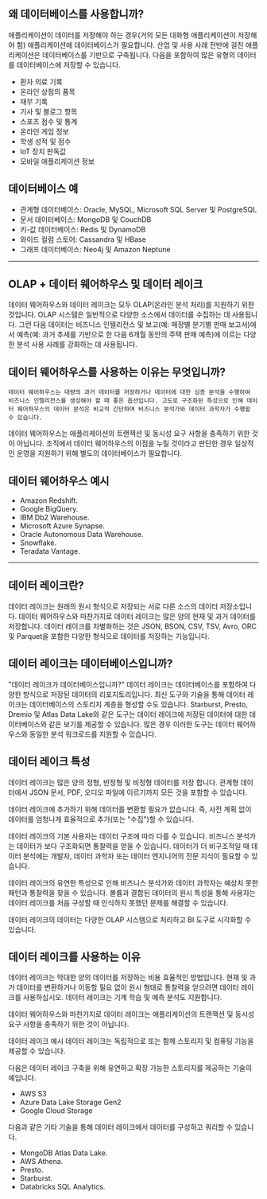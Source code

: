 ## 왜 데이터베이스를 사용합니까?
애플리케이션이 데이터를 저장해야 하는 경우(거의 모든 대화형 애플리케이션이 저장해야 함) 애플리케이션에 데이터베이스가 필요합니다. 산업 및 사용 사례 전반에 걸친 애플리케이션은 데이터베이스를 기반으로 구축됩니다. 다음을 포함하여 많은 유형의 데이터를 데이터베이스에 저장할 수 있습니다.

- 환자 의료 기록
- 온라인 상점의 품목
- 재무 기록
- 기사 및 블로그 항목
- 스포츠 점수 및 통계
- 온라인 게임 정보
- 학생 성적 및 점수
- IoT 장치 판독값
- 모바일 애플리케이션 정보

## 데이터베이스 예

- 관계형 데이터베이스: Oracle, MySQL, Microsoft SQL Server 및 PostgreSQL
- 문서 데이터베이스: MongoDB 및 CouchDB
- 키-값 데이터베이스: Redis 및 DynamoDB
- 와이드 컬럼 스토어: Cassandra 및 HBase
- 그래프 데이터베이스: Neo4j 및 Amazon Neptune
---
## OLAP + 데이터 웨어하우스 및 데이터 레이크
데이터 웨어하우스와 데이터 레이크는 모두 OLAP(온라인 분석 처리)를 지원하기 위한 것입니다. OLAP 시스템은 일반적으로 다양한 소스에서 데이터를 수집하는 데 사용됩니다. 그런 다음 데이터는 비즈니스 인텔리전스 및 보고(예: 매장별 분기별 판매 보고서)에서 예측(예: 과거 추세를 기반으로 한 다음 6개월 동안의 주택 판매 예측)에 이르는 다양한 분석 사용 사례를 강화하는 데 사용됩니다.


## 데이터 웨어하우스를 사용하는 이유는 무엇입니까?
`데이터 웨어하우스는 대량의 과거 데이터를 저장하거나 데이터에 대한 심층 분석을 수행하여 비즈니스 인텔리전스를 생성해야 할 때 좋은 옵션입니다. 고도로 구조화된 특성으로 인해 데이터 웨어하우스의 데이터 분석은 비교적 간단하며 비즈니스 분석가와 데이터 과학자가 수행할 수 있습니다.`


데이터 웨어하우스는 애플리케이션의 트랜잭션 및 동시성 요구 사항을 충족하기 위한 것이 아닙니다. 조직에서 데이터 웨어하우스의 이점을 누릴 것이라고 판단한 경우 일상적인 운영을 지원하기 위해 별도의 데이터베이스가 필요합니다.

## 데이터 웨어하우스 예시
- Amazon Redshift.
- Google BigQuery.
- IBM Db2 Warehouse.
- Microsoft Azure Synapse.
- Oracle Autonomous Data Warehouse.
- Snowflake.
- Teradata Vantage.

---

## 데이터 레이크란?
데이터 레이크는 원래의 원시 형식으로 저장되는 서로 다른 소스의 데이터 저장소입니다. 데이터 웨어하우스와 마찬가지로 데이터 레이크는 많은 양의 현재 및 과거 데이터를 저장합니다. 데이터 레이크를 차별화하는 것은 JSON, BSON, CSV, TSV, Avro, ORC 및 Parquet을 포함한 다양한 형식으로 데이터를 저장하는 기능입니다.


## 데이터 레이크는 데이터베이스입니까?
"데이터 레이크가 데이터베이스입니까?" 데이터 레이크는 데이터베이스를 포함하여 다양한 방식으로 저장된 데이터의 리포지토리입니다. 최신 도구와 기술을 통해 데이터 레이크는 데이터베이스의 스토리지 계층을 형성할 수도 있습니다. Starburst, Presto, Dremio 및 Atlas Data Lake와 같은 도구는 데이터 레이크에 저장된 데이터에 대한 데이터베이스와 같은 보기를 제공할 수 있습니다. 많은 경우 이러한 도구는 데이터 웨어하우스와 동일한 분석 워크로드를 지원할 수 있습니다.

## 데이터 레이크 특성
데이터 레이크는 많은 양의 정형, 반정형 및 비정형 데이터를 저장 합니다. 관계형 데이터에서 JSON 문서, PDF, 오디오 파일에 이르기까지 모든 것을 포함할 수 있습니다.

데이터 레이크에 추가하기 위해 데이터를 변환할 필요가 없습니다. 즉, 사전 계획 없이 데이터를 엄청나게 효율적으로 추가(또는 "수집")할 수 있습니다.

데이터 레이크의 기본 사용자는 데이터 구조에 따라 다를 수 있습니다. 비즈니스 분석가는 데이터가 보다 구조화되면 통찰력을 얻을 수 있습니다. 데이터가 더 비구조적일 때 데이터 분석에는 개발자, 데이터 과학자 또는 데이터 엔지니어의 전문 지식이 필요할 수 있습니다.

데이터 레이크의 유연한 특성으로 인해 비즈니스 분석가와 데이터 과학자는 예상치 못한 패턴과 통찰력을 찾을 수 있습니다. 볼륨과 결합된 데이터의 원시 특성을 통해 사용자는 데이터 레이크를 처음 구성할 때 인식하지 못했던 문제를 해결할 수 있습니다.

데이터 레이크의 데이터는 다양한 OLAP 시스템으로 처리하고 BI 도구로 시각화할 수 있습니다.

## 데이터 레이크를 사용하는 이유
데이터 레이크는 막대한 양의 데이터를 저장하는 비용 효율적인 방법입니다. 현재 및 과거 데이터를 변환하거나 이동할 필요 없이 원시 형태로 통찰력을 얻으려면 데이터 레이크를 사용하십시오. 데이터 레이크는 기계 학습 및 예측 분석도 지원합니다.

데이터 웨어하우스와 마찬가지로 데이터 레이크는 애플리케이션의 트랜잭션 및 동시성 요구 사항을 충족하기 위한 것이 아닙니다.

데이터 레이크 예시
데이터 레이크는 독립적으로 또는 함께 스토리지 및 컴퓨팅 기능을 제공할 수 있습니다.

다음은 데이터 레이크 구축을 위해 유연하고 확장 가능한 스토리지를 제공하는 기술의 예입니다.

- AWS S3
- Azure Data Lake Storage Gen2
- Google Cloud Storage

 다음과 같은 기타 기술을 통해 데이터 레이크에서 데이터를 구성하고 쿼리할 수 있습니다.

- MongoDB Atlas Data Lake.
- AWS Athena.
- Presto.
- Starburst.
- Databricks SQL Analytics.
